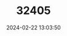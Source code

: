 ---
title: "32405"
category: "Firmiana hainanensis"
draft: false
date: 2024-02-22 13:03:50
languages:
  Chinese: ["Hainan Wutong"]
---